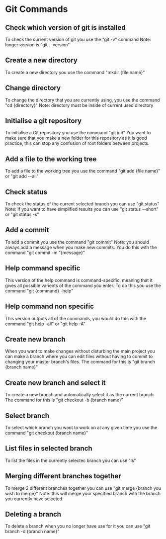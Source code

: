# Git Commands

## Check which version of git is installed

To check the current version of git you use the
"git -v" command
Note: longer version is "git --version"


## Create a new directory

To create a new directory you use the command
"mkdir {file name}"


## Change directory

To change the directory that you are currently using, you use the command
"cd {directory}"
Note: directory must be inside of current used directory


## Initialise a git repository

To initialise a Git repository you use the command
"git init"
You want to make sure that you make a new folder for this repository as it is good practice, this can stop any confusion of root folders between projects.


## Add a file to the working tree

To add a file to the working tree you use the command
"git add {file name}" or "git add --all"


## Check status

To check the status of the current selected branch you can use
"git status"
Note: If you want to have simplified results you can use
"git status --short" or "git status -s"


## Add a commit

To add a commit you use the command
"git commit"
Note: you should always add a message when you make new commits. You do this with the command
"git commit -m "{message}"


## Help command specific

This version of the help command is command-specific, meaning that it gives all possible varients of the command you enter.
To do this you use the command
"git {command} -help"


## Help command non specific

This version outputs all of the commands, you would do this with the command
"git help -all" or "git help -A"


## Create new branch

When you want to make changes without disturbing the main project you can make a branch where you can edit files without having to commit to changing your master branch's files.
The command for this is
"git branch {branch name}"


## Create new branch and select it

To create a new branch and automatically select it as the current branch
The command for this is
"git checkout -b {branch name}"


## Select branch

To select which branch you want to work on at any given time you use the command
"git checkout {branch name}"


## List files in selected branch

To list the files in the currently selectec branch you can use
"ls"


## Merging different branches together

To merge 2 different branches together you can use
"git merge {branch you wish to merge}"
Note: this will merge your specified branch with the branch you currently have selected.


## Deleting a branch

To delete a branch when you no longer have use for it you can use
"git branch -d {branch name}"